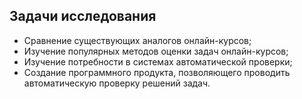 ## Задачи исследования

* Сравнение существующих аналогов онлайн-курсов;
* Изучение популярных методов оценки задач онлайн-курсов;
* Изучение потребности в системах автоматической проверки;
* Создание программного продукта, позволяющего проводить автоматическую проверку решений задач. 
